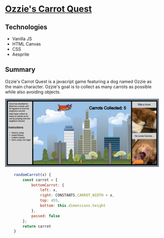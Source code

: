 # [Ozzie's Carrot Quest](https://claytonjones839.github.io/OzziesCarrotQuest/)

## Technologies
- Vanilla JS
- HTML Canvas
- CSS
- Aesprite

## Summary
Ozzie's Carrot Quest is a javacript game featuring a dog named Ozzie as the main character. Ozzie's goal is to collect as many carrots as possible while also avoiding objects.


![Screenshot 4](./assets/images/screenshot4.png)


```javascript
    randomCarrot(x) {
        const carrot = {
            bottomCarrot: {
                left: x,
                right: CONSTANTS.CARROT_WIDTH + x,
                top: 455,
                bottom: this.dimensions.height
            },
            passed: false
        };
        return carrot
    }
```
